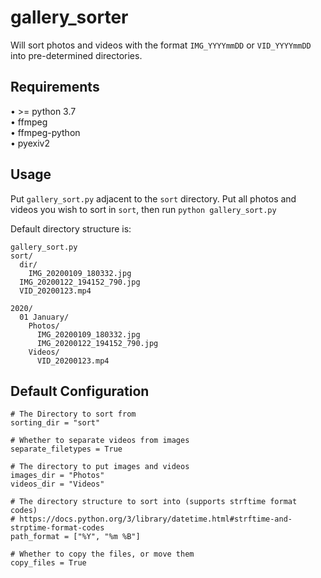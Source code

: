# gallery_sorter

Will sort photos and videos with the format `IMG_YYYYmmDD` or `VID_YYYYmmDD` into pre-determined directories.

## Requirements
• >= python 3.7  
• ffmpeg  
• ffmpeg-python  
• pyexiv2  

## Usage

Put `gallery_sort.py` adjacent to the `sort` directory.  Put all photos and videos you wish to sort in `sort`, then run `python gallery_sort.py`

Default directory structure is:
```
gallery_sort.py
sort/
  dir/
    IMG_20200109_180332.jpg
  IMG_20200122_194152_790.jpg
  VID_20200123.mp4

2020/
  01 January/
    Photos/
      IMG_20200109_180332.jpg
      IMG_20200122_194152_790.jpg
    Videos/
      VID_20200123.mp4
```


## Default Configuration
```
# The Directory to sort from
sorting_dir = "sort"

# Whether to separate videos from images
separate_filetypes = True

# The directory to put images and videos
images_dir = "Photos"
videos_dir = "Videos"

# The directory structure to sort into (supports strftime format codes)
# https://docs.python.org/3/library/datetime.html#strftime-and-strptime-format-codes
path_format = ["%Y", "%m %B"]

# Whether to copy the files, or move them
copy_files = True
```
